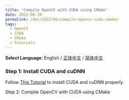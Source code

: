```yaml
---
title: 'Compile OpenCV with CUDA using CMake'
date: 2022-06-10
permalink: /doc/2022/06/compile-opencv-cuda-cmake/
tags:
  - OpenCV
  - CUDA
  - CMake
  - Tutorials
---
```


**Select Language**: English / [正体中文](https://marc0cheung.github.io/doc/2022/06/compile-opencv-cuda-cmake-zhHK/) / [简体中文](https://marc0cheung.github.io/doc/2022/06/compile-opencv-cuda-cmake-zhCN/)



### Step 1: Install CUDA and cuDNN

Follow [This Tutorial](https://marc0cheung.github.io/doc/2022/06/install-cuda-cudnn-windows/) to install CUDA and cuDNN properly. 



Step 2: Compile OpenCV with CUDA using CMake



